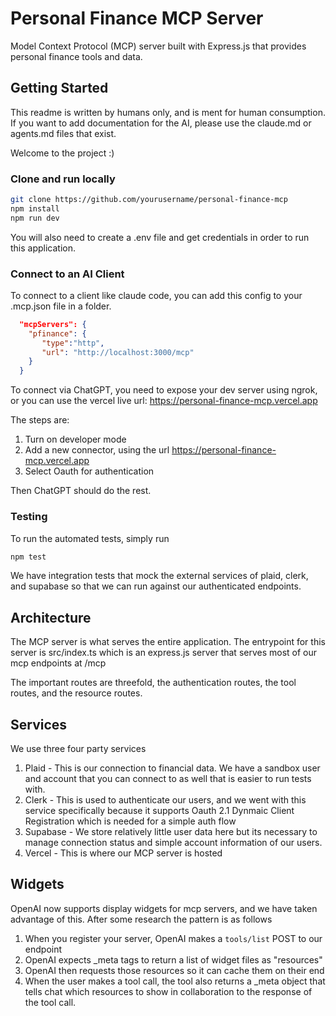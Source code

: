 # Personal Finance MCP Server

Model Context Protocol (MCP) server built with Express.js that provides personal finance tools and data.

## Getting Started

This readme is written by humans only, and is ment for human consumption. If you want to add documentation for the AI, please use the claude.md or agents.md files that exist.

Welcome to the project :) 

### Clone and run locally

```bash
git clone https://github.com/yourusername/personal-finance-mcp
npm install
npm run dev
```

You will also need to create a .env file and get credentials in order to run this application.

### Connect to an AI Client

To connect to a client like claude code, you can add this config to your .mcp.json file in a folder.

```json
  "mcpServers": {
    "pfinance": {
       "type":"http",
       "url": "http://localhost:3000/mcp"
    }
  }
```

To connect via ChatGPT, you need to expose your dev server using ngrok, or you can use the vercel live url: https://personal-finance-mcp.vercel.app

The steps are:

1) Turn on developer mode
2) Add a new connector, using the url https://personal-finance-mcp.vercel.app
3) Select Oauth for authentication

Then ChatGPT should do the rest.

### Testing

To run the automated tests, simply run

```bash
npm test
```

We have integration tests that mock the external services of plaid, clerk, and supabase so that we can run against our authenticated endpoints. 

## Architecture 

The MCP server is what serves the entire application. The entrypoint for this server is src/index.ts which is an express.js server that serves most of our mcp endpoints at /mcp 

The important routes are threefold, the authentication routes, the tool routes, and the resource routes.

## Services

We use three four party services

1) Plaid - This is our connection to financial data. We have a sandbox user and account that you can connect to as well that is easier to run tests with. 
2) Clerk - This is used to authenticate our users, and we went with this service specifically because it supports Oauth 2.1 Dynmaic Client Registration which is needed for a simple auth flow
3) Supabase - We store relatively little user data here but its necessary to manage connection status and simple account information of our users.
4) Vercel - This is where our MCP server is hosted

## Widgets

OpenAI now supports display widgets for mcp servers, and we have taken advantage of this. After some research the pattern is as follows

1) When you register your server, OpenAI makes a `tools/list` POST to our endpoint
2) OpenAI expects _meta tags to return a list of widget files as "resources" 
3) OpenAI then requests those resources so it can cache them on their end
4) When the user makes a tool call, the tool also returns a _meta object that tells chat which resources to show in collaboration to the response of the tool call.

